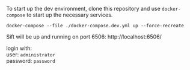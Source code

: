 

To start up the dev environment, clone this repository and use `docker-compose` to start up the necessary services.

```
docker-compose --file ./docker-compose.dev.yml up --force-recreate
```

Sift will be up and running on port 6506: http://localhost:6506/

login with:   
user: `administrator`  
password: `password`  
